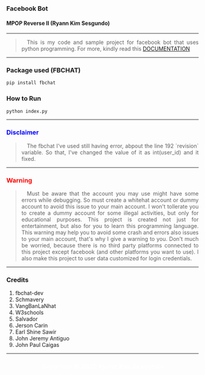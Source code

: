 ### Facebook Bot
#### MPOP Reverse II (Ryann Kim Sesgundo)

---
<blockquote style="text-align: justify;">&emsp;This is my code and sample project for facebook bot that uses python programming. For more, kindly read this <a href="https://fbchat.readthedocs.io/en/stable/examples.html">DOCUMENTATION</a></blockquote>

---
### Package used (FBCHAT)
```Bash
pip install fbchat
```

### How to Run
``` Bash
python index.py
```

---
<h3 style="color: blue">Disclaimer</h3>
<blockquote style="text-align: justify;">&emsp;The fbchat I've used still having error, abpout the line 192 `revision` variable. So that, I've changed the value of it as int(user_id) and it fixed.</blockquote>

---
<h3 style="color: red">Warning</h3>
<blockquote style="text-align: justify;">&emsp;Must be aware that the account you may use might have some errors while debugging. So must create a whitehat account or dummy account to avoid this issue to your main account. I won't tollerate you to create a dummy account for some illegal activities, but only for educational purposes. This project is created not just for entertainment, but also for you to learn this programming language. This warning may help you to avoid some crash and errors also issues to your main account, that's why I give a warning to you. Don't much be worried, because there is no third party platforms connected to this project except facebook (and other platforms you want to use). I also make this project to user data customized for login credentials.</blockquote>

---
### Credits
1. fbchat-dev
2. Schmavery
3. VangBanLaNhat
4. W3schools
5. Salvador
6. Jerson Carin
7. Earl Shine Sawir
8. John Jeremy Antiguo
9. John Paul Caigas

---

<h3 style="color: white; text-align: center;">Copyright © 2022 Ryann Kim Sesgundo</h3>